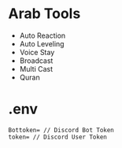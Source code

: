 # Arab Tools

- Auto Reaction
- Auto Leveling
- Voice Stay
- Broadcast
- Multi Cast
- Quran


# .env
```
Bottoken= // Discord Bot Token
token= // Discord User Token
```